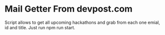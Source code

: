# Mail Getter From devpost.com

Script allows to get all upcoming hackathons and grab from each one emial, id and title.
Just run npm run start.
